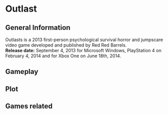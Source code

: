 # Outlast

## General Information 
Outlasts is a 2013 first-person psychological survival horror and jumpscare video game developed and published by Red Red Barrels.\
**Release date:** September 4, 2013 for Microsoft Windows, PlayStation 4 on February 4, 2014 and for Xbox One on June 18th, 2014.


## Gameplay 

## Plot 

## Games related 

